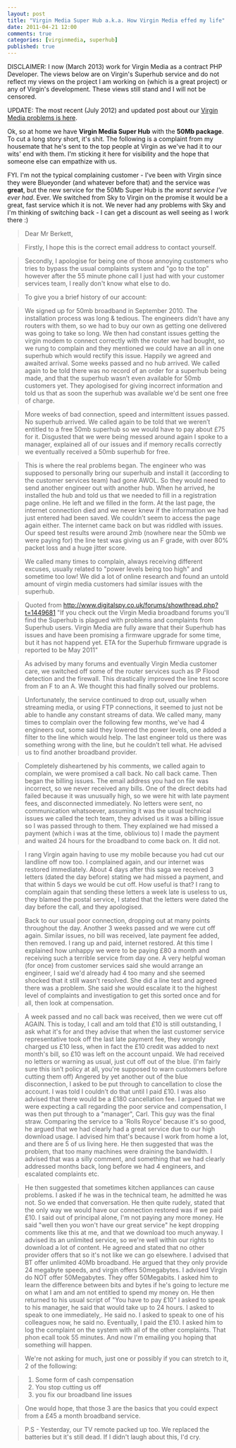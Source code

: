 ```yaml
---
layout: post
title: "Virgin Media Super Hub a.k.a. How Virgin Media effed my life"
date: 2011-04-21 12:00
comments: true
categories: [virginmedia, superhub]
published: true
---
```

DISCLAIMER: I now (March 2013) work for Virgin Media as a contract PHP Developer.  The views below are on Virgin's Superhub service and do not reflect my views on the project I am working on (which is a great project) or any of Virgin's development.  These views still stand and I will not be censored.

UPDATE: The most recent (July 2012) and updated post about our [Virgin Media problems is here](/virgin-media-are-shit).

Ok, so at home we have **Virgin Media Super Hub** with the **50Mb package**.  To cut a long story short, it's shit.  The following is a complaint from my housemate that he's sent to the top people at Virgin as we've had it to our wits' end with them.  I'm sticking it here for visibility and the hope that someone else can empathize with us.

FYI. I'm not the typical complaining customer - I've been with Virgin since they were Blueyonder (and whatever before that) and the service was **great**, but the new service for the 50Mb Super Hub is *the worst service I've ever had*.  Ever.  We switched from Sky to Virgin on the promise it would be a great, fast service which it is not.  We never had any problems with Sky and I'm thinking of switching back - I can get a discount as well seeing as I work there :)

>Dear Mr Berkett,

>Firstly, I hope this is the correct email address to contact yourself.

>Secondly, I apologise for being one of those annoying customers who tries to bypass the usual complaints system and "go to the top" however after the 55 minute phone call I just had with your customer services team, I really don't know what else to do.

>To give you a brief history of our account:

>We signed up for 50mb broadband in September 2010.
>The installation process was long & tedious.
>The engineers didn’t have any routers with them, so we had to buy our own as getting one delivered was going to take so long.
>We then had constant issues getting the virgin modem to connect correctly with the router we had bought, so we rung to complain and they mentioned we could have an all in one superhub which would rectify this issue. Happily we agreed and awaited arrival. Some weeks passed and no hub arrived. We called again to be told there was no record of an order for a superhub being made, and that the superhub wasn’t even available for 50mb customers yet. They apologised for giving incorrect information and told us that as soon the superhub was available we'd be sent one free of charge.

>More weeks of bad connection, speed and intermittent issues passed. No superhub arrived. We called again to be told that we weren’t entitled to a free 50mb superhub so we would have to pay about £75 for it. Disgusted that we were being messed around again I spoke to a manager, explained all of our issues and if memory recalls correctly we eventually received a 50mb superhub for free.  

>This is where the real problems began.
>The engineer who was supposed to personally bring our superhuib and install it (according to the customer services team) had gone AWOL. So they would need to send another engineer out with another hub. When he arrived, he installed the hub and told us that we needed to fill in a registration page online. He left and we filled in the form. At the last page, the internet connection died and we never knew if the information we had just entered had been saved. We couldn’t seem to access the page again either.
>The internet came back on but was riddled with issues. Our speed test results were around 2mb (nowhere near the 50mb we were paying for) the line test was giving us an F grade, with over 80% packet loss and a huge jitter score.

>We called many times to complain, always receiving different excuses, usually related to "power levels being too high" and sometime too low!
>We did a lot of online research and found an untold amount of virgin media customers had similar issues with the superhub.

>Quoted from http://www.digitalspy.co.uk/forums/showthread.php?t=1449681
>"If you check out the Virgin Media broadband forums you'll find the Superhub is plagued with problems and complaints from Superhub users. Virgin Media are fully aware that their Superhub has issues and have been promising a firmware upgrade for some time, but it has not happend yet. ETA for the Superhub firmware upgrade is reported to be May 2011"
 
>As advised by many forums and eventually Virgin Media customer care, we switched off some of the router services such as IP Flood detection and the firewall. This drastically improved the line test score from an F to an A. We thought this had finally solved our problems.

>Unfortunately, the service continued to drop out, usually when streaming media, or using FTP connections, it seemed to just not be able to handle any constant streams of data.
>We called many, many times to complain  over the following few months, we've had 4 engineers out, some said they lowered the power levels, one added a filter to the line which would help. The last engineer told us there was something wrong with the line, but he couldn’t tell what. He advised us to find another broadband provider.

>Completely disheartened by his comments, we called again to complain, we were promised a call back. No call back came.
>Then began the billing issues.
>The email address you had on file was incorrect, so we never received any bills.
>One of the direct debits had failed because it was unusually high, so we were hit with late payment fees, and disconnected immediately.
>No letters were sent, no communication whatsoever, assuming it was the usual technical issues we called the tech team, they advised us it was a billing issue so I was passed through to them.
>They explained we had missed a payment (which i was at the time, oblivious to)
>I made the payment and waited 24 hours for the broadband to come back on.
>It did not.

>I rang Virgin again having to use my mobile because you had cut our landline off now too. I complained again, and our internet was restored immediately.
>About 4 days after this saga we received 3 letters (dated the day before) stating we had missed a payment, and that within 5 days we would be cut off. How useful is that?
>I rang to complain again that sending these letters a week late is useless to us, they blamed the postal service, I stated that the letters were dated the day before the call, and they apologised.

>Back to our usual poor connection, dropping out at many points throughout the day. Another 3 weeks passed and we were cut off again. Similar issues, no bill was received, late payment fee added, then removed. I rang up and paid, internet restored. At this time I explained how unhappy we were to be paying £80 a month and receiving such a terrible service from day one. A very helpful woman (for once) from customer services said she would arrange an engineer, I said we'd already had 4 too many and she seemed shocked that it still wasn’t resolved. She did a line test and agreed there was a problem. She said she would escalate it to the highest level of complaints and investigation to get this sorted once and for all, then look at compensation.

>A week passed and no call back was received, then we were cut off AGAIN. This is today, I call and am told that £10 is still outstanding, I ask what it's for and they advise that when the last customer service representative took off the last late payment fee, they wrongly charged us £10 less, when in fact the £10 credit was added to next month's bill, so £10 was left on the account unpaid.
>We had received no letters or warning as usual, just cut off out of the blue. (I'm fairly sure this isn’t policy at all, you're supposed to warn customers before cutting them off)
>Angered by yet another out of the blue disconnection, I asked to be put through to cancellation to close the account. I was told I couldn’t do that until I paid £10.
>I was also advised that there would be a £180 cancellation fee. I argued that we were expecting a call regarding the poor service and compensation, I was then put through to a "manager", Carl.
>This guy was the final straw.  Comparing the service to a 'Rolls Royce' because it's so good, he argued that we had clearly had a great service due to our high download usage. I advised him that's because I work from home a lot, and there are 5 of us living here. He then suggested that was the problem, that too many machines were draining the bandwidth. I advised that was a silly comment, and something that we had clearly addressed months back, long before we had 4 engineers, and escalated complaints etc.

>He then suggested that sometimes kitchen appliances can cause problems. I asked if he was in the technical team, he admitted he was not. So we ended that conversation.
>He then quite rudely, stated that the only way we would have our connection restored was if we paid £10. I said out of principal alone, I'm not paying any more money. He said "well then you won't have our great service" he kept dropping comments like this at me, and that we download too much anyway. I advised its an unlimited service, so we're well within our rights to download a lot of content. He agreed and stated that no other provider offers that so it's not like we can go elsewhere. I advised that BT offer unlimited 40Mb broadband. He argued that they only provide 24 megabyte speeds, and virgin offers 50megabytes. I advised Virgin do NOT offer 50Megabytes. They offer 50Megabits. I asked him to learn the difference between bits  and bytes if he's going to lecture me on what I am and am not entitled to spend my money on.
>He then returned to his usual script of "You have to pay £10" I asked to speak to his manager, he said that would take up to 24 hours. I asked to speak to one immediately,. He said no.
>I asked to speak to one of his colleagues now, he said no. Eventually, I paid the £10. I asked him to log the complaint on the system with all of the other complaints. That phon ecall took 55 minutes. And now I'm emailing you hoping that something will happen.

>We're not asking for much, just one or possibly if you can stretch to it, 2 of the following:

>1) Some form of cash compensation
>2) You stop cutting us off
>3) you fix our broadband line issues

>One would hope, that those 3 are the basics that you could expect from a £45 a month broadband service.

>P.S - Yesterday, our TV remote packed up too. We replaced the batteries but it's still dead. If I didn't laugh about this, I'd cry.